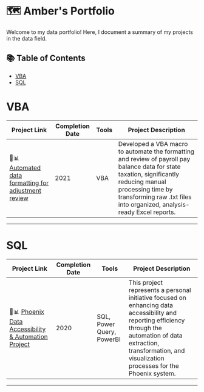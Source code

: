 # 🗺 Amber's Portfolio

Welcome to my data portfolio! Here, I document a summary of my projects in the data field. 

## 📚 Table of Contents
- [VBA](#dvba)
- [SQL](#dsql)

# VBA

| Project Link | Completion Date | Tools | Project Description | 
|---|---|---|---|
| 🚀📊 [Automated data formatting for adjustment review](https://github.com/ADeabenderfer/EAPB-State-formatting-VBA-code) | 2021 | VBA | Developed a VBA macro to automate the formatting and review of payroll pay balance data for state taxation, significantly reducing manual processing time by transforming raw .txt files into organized, analysis-ready Excel reports. |

***

# SQL

| Project Link | Completion Date | Tools | Project Description | 
|---|---|---|---|
| 🚀📊 [Phoenix Data Accessibility & Automation Project](https://github.com/ADeabenderfer/Phoenix-SQL-to-PowerBI-for-Dept-83) | 2020 | SQL, Power Query, PowerBI | This project represents a personal initiative focused on enhancing data accessibility and reporting efficiency through the automation of data extraction, transformation, and visualization processes for the Phoenix system. |


***


